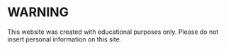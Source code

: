 # WARNING
This website was created with educational purposes only. Please do not insert personal information on this site.
